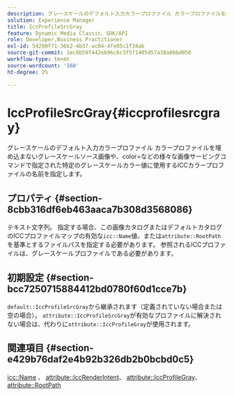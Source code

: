 ```yaml
---
description: グレースケールのデフォルト入力カラープロファイル カラープロファイルを埋め込まないグレースケールソース画像や、color=などの様々な画像サービングコマンドで指定された特定のグレースケールカラー値に使用するICCカラープロファイルの名前を指定します。
solution: Experience Manager
title: IccProfileSrcGray
feature: Dynamic Media Classic、SDK/API
role: Developer,Business Practitioner
exl-id: 54290f71-36b2-4b37-ac04-4fe85c1f34ab
source-git-commit: 1ec8b59f442eb96c6c3f5f1405d57a38a86bd056
workflow-type: tm+mt
source-wordcount: '160'
ht-degree: 2%

---
```


# IccProfileSrcGray{#iccprofilesrcgray}

グレースケールのデフォルト入力カラープロファイル カラープロファイルを埋め込まないグレースケールソース画像や、color=などの様々な画像サービングコマンドで指定された特定のグレースケールカラー値に使用するICCカラープロファイルの名前を指定します。

## プロパティ {#section-8cbb316df6eb463aaca7b308d3568086}

テキスト文字列。 指定する場合、この画像カタログまたはデフォルトカタログのICCプロファイルマップの有効な`icc::Name`値、または`attribute::RootPath`を基準とするファイルパスを指定する必要があります。 参照されるICCプロファイルは、グレースケールプロファイルである必要があります。

## 初期設定 {#section-bcc7250715884412bd0780f60d1cce7b}

`default::IccProfileSrcGray`から継承されます（定義されていない場合または空の場合）。 `attribute::IccProfileSrcGray`が有効なプロファイルに解決されない場合は、代わりに`attribute::IccProfileGray`が使用されます。

## 関連項目 {#section-e429b76daf2e4b92b326db2b0bcbd0c5}

[icc::Name](../../../../../is-api/image-catalog/image-serving-api-ref/c-image-catalog-reference/c-icc-profile-map-reference/r-name-icc.md#reference-9e7d3c8e35434981a3dfac66b8946cbe) 、 [attribute::IccRenderIntent](../../../../../is-api/image-catalog/image-serving-api-ref/c-image-catalog-reference/c-attributes-reference/r-iccrenderintent.md#reference-012f207f28bd4406a5368d23ed95a51f)、 [attribute::IccProfileGray](../../../../../is-api/image-catalog/image-serving-api-ref/c-image-catalog-reference/c-attributes-reference/r-iccprofilegray.md#reference-13822a1596e440eea0492e86d88dad35)、 [attribute::RootPath](../../../../../is-api/image-catalog/image-serving-api-ref/c-image-catalog-reference/c-attributes-reference/r-rootpath.md#reference-17d57e5967be403b8408fa7214017494)

